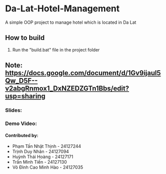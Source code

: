# Da-Lat-Hotel-Management

A simple OOP project to manage hotel which is located in Da Lat

## How to build 
1. Run the "build.bat" file in the project folder

## Note: https://docs.google.com/document/d/1Gv9ijaul5Qw_D5F--v2abgRnmox1_DxNZEDZGTn1Bbs/edit?usp=sharing

### Slides: 

### Demo Video:

#### Contributed by:
- Phạm Tấn Nhật Thịnh - 24127244
- Trịnh Duy Nhân - 24127094
- Huỳnh Thái Hoàng - 24127171
- Trần Minh Tiến - 24127130
- Võ Đình Cao Minh Hào - 24127035